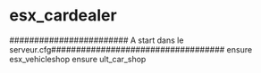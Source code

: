 # esx_cardealer
######################## A start dans le serveur.cfg###################################
ensure esx_vehicleshop
ensure ult_car_shop
